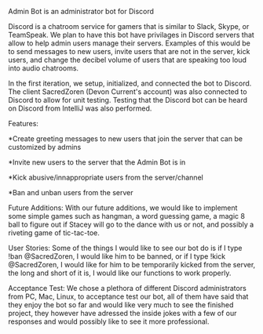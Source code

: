 Admin Bot is an administrator bot for Discord

Discord is a chatroom service for gamers that is similar to Slack, Skype, or TeamSpeak. We plan to have this bot have privilages in Discord servers that allow to help admin users manage their servers. Examples of this would be to send messages to new users, invite users that are not in the server, kick users, and change the decibel volume of users that are speaking too loud into audio chatrooms. 

In the first iteration, we setup, initialized, and connected the bot to Discord. The client SacredZoren (Devon Current's account) was also connected to Discord to allow for unit testing. Testing that the Discord bot can be heard on Discord from IntelliJ was also performed.

Features:

*Create greeting messages to new users that join the server that can be customized by admins

*Invite new users to the server that the Admin Bot is in

*Kick abusive/innappropriate users from the server/channel

*Ban and unban users from the server


Future Additions: With our future additions, we would like to implement some simple games such as hangman, a word guessing game, a magic 8 ball to figure out if Stacey will go to the dance with us or not, and possibly a riveting game of tic-tac-toe.


User Stories: Some of the things I would like to see our bot do is if I type !ban @SacredZoren, I would like him to be banned, or if I type !kick @SacredZoren, I would like for him to be temporarily kicked from the server, the long and short of it is, I would like our functions to work properly.


Acceptance Test: We chose a plethora of different Discord administrators from PC, Mac, Linux, to acceptance test our bot, all of them have said that they enjoy the bot so far and would like very much to see the finished project, they however have adressed the inside jokes with a few of our responses and would possibly like to see it more professional.
